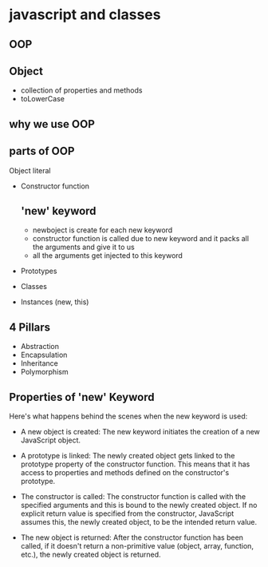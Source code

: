 # javascript and classes

## OOP 

## Object
- collection of properties and methods
- toLowerCase

## why we use OOP

## parts of OOP
Object literal

- Constructor function

    ## 'new' keyword
    - newboject is create for each new keyword
    - constructor function is called due to new keyword and it packs all the arguments and give it to us
    -  all the arguments get injected to this keyword
- Prototypes
- Classes
- Instances (new, this)


## 4 Pillars
- Abstraction
- Encapsulation
- Inheritance
- Polymorphism

## Properties of 'new' Keyword

 Here's what happens behind the scenes when the new keyword is used:

- A new object is created: The new keyword initiates the creation of a new JavaScript object.

- A prototype is linked: The newly created object gets linked to the prototype property of the constructor function. This means that it has access to properties and methods defined on the constructor's prototype.

- The constructor is called: The constructor function is called with the specified arguments and this is bound to the newly created object. If no explicit return value is specified from the constructor, JavaScript assumes this, the newly created object, to be the intended return value.

- The new object is returned: After the constructor function has been called, if it doesn't return a non-primitive value (object, array, function, etc.), the newly created object is returned.



